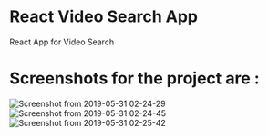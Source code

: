 # React Video Search App
React App for Video Search

# Screenshots for the project are :

![Screenshot from 2019-05-31 02-24-29](https://user-images.githubusercontent.com/17474481/58664165-ba20ac00-834b-11e9-82d4-269ed2e66c78.png)
![Screenshot from 2019-05-31 02-24-45](https://user-images.githubusercontent.com/17474481/58664177-bee56000-834b-11e9-933c-7a6d6e8cdd99.png)
![Screenshot from 2019-05-31 02-25-42](https://user-images.githubusercontent.com/17474481/58664184-c1e05080-834b-11e9-980e-61dc57d3cb44.png)


